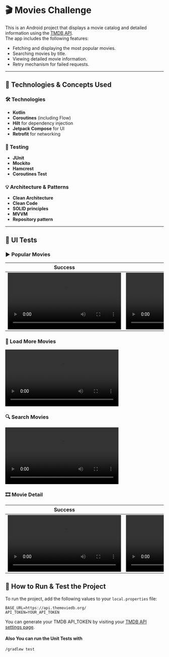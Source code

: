 # 🎬 Movies Challenge

This is an Android project that displays a movie catalog and detailed information using the [TMDB API](https://developer.themoviedb.org/docs/getting-started).  
The app includes the following features:

- Fetching and displaying the most popular movies.
- Searching movies by title.
- Viewing detailed movie information.
- Retry mechanism for failed requests.

---

## 📌 Technologies & Concepts Used

### 🛠 Technologies
- **Kotlin**
- **Coroutines** (including Flow)
- **Hilt** for dependency injection
- **Jetpack Compose** for UI
- **Retrofit** for networking

### 🧪 Testing
- **JUnit**
- **Mockito**
- **Hamcrest**
- **Coroutines Test**

### 💡 Architecture & Patterns
- **Clean Architecture**
- **Clean Code**
- **SOLID principles**
- **MVVM**
- **Repository pattern**

---

## 🧪 UI Tests

### ▶️ Popular Movies

| Success | Error and Retry |
|--------|-----------------|
| <video src="https://github.com/user-attachments/assets/da50ccf2-218d-4dd1-9923-6d367c50e9a1" width="360" controls></video> | <video src="https://github.com/user-attachments/assets/490ecd9a-1f34-4a5c-994d-840cbbe92f18" width="360" controls></video> |

### 🔄 Load More Movies

<video src="https://github.com/user-attachments/assets/ca9a81e6-276f-4807-b40f-7fa7e5299d6d" width="360" controls></video> 

### 🔍 Search Movies

<video src="https://github.com/user-attachments/assets/6f87a037-39a4-418c-8487-2c44901c40f8" width="360" controls></video>

### 🎞 Movie Detail

| Success | Error and Retry |
|--------|-----------------|
| <video src="https://github.com/user-attachments/assets/00d7f2b3-8a4c-485a-9cc4-52a6d82f6725" width="360" controls></video> | <video src="https://github.com/user-attachments/assets/56541e2d-cb85-4f17-aa42-551301d44dc2" width="360" controls></video

## 🧪 How to Run & Test the Project

To run the project, add the following values to your `local.properties` file:

```properties
BASE_URL=https://api.themoviedb.org/
API_TOKEN=YOUR_API_TOKEN

```

You can generate your TMDB API_TOKEN by visiting your [TMDB API settings page](https://www.themoviedb.org/settings/api).


#### Also You can run the Unit Tests with

```
/gradlew test
```


